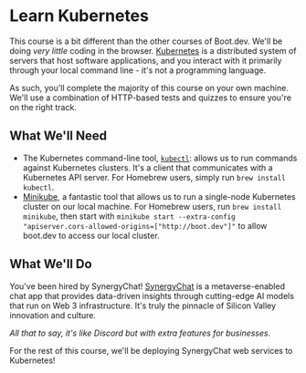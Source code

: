 # Learn Kubernetes

This course is a bit different than the other courses of Boot.dev. We'll be doing *very little* coding in the browser. [Kubernetes](https://kubernetes.io/) is a distributed system of servers that host software applications, and you interact with it primarily through your local command line - it's not a programming language.

As such, you'll complete the majority of this course on your own machine. We'll use a combination of HTTP-based tests and quizzes to ensure you're on the right track.

## What We'll Need

- The Kubernetes command-line tool, [`kubectl`](https://kubernetes.io/docs/tasks/tools/): allows us to run commands against Kubernetes clusters. It's a client that communicates with a Kubernetes API server. For Homebrew users, simply run `brew install kubectl`.
- [Minikube](https://minikube.sigs.k8s.io/docs/), a fantastic tool that allows us to run a single-node Kubernetes cluster on our local machine. For Homebrew users, run `brew install minikube`, then start with `minikube start --extra-config "apiserver.cors-allowed-origins=["http://boot.dev"]"` to allow boot.dev to access our local cluster.

## What We'll Do

You've been hired by SynergyChat! [SynergyChat](https://github.com/bootdotdev/synergychat) is a metaverse-enabled chat app that provides data-driven insights through cutting-edge AI models that run on Web 3 infrastructure. It's truly the pinnacle of Silicon Valley innovation and culture.

*All that to say, it's like Discord but with extra features for businesses.*

For the rest of this course, we'll be deploying SynergyChat web services to Kubernetes!
